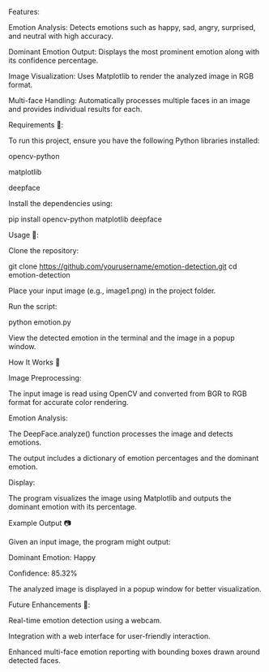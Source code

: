 Features:

Emotion Analysis: Detects emotions such as happy, sad, angry, surprised, and neutral with high accuracy.

Dominant Emotion Output: Displays the most prominent emotion along with its confidence percentage.

Image Visualization: Uses Matplotlib to render the analyzed image in RGB format.

Multi-face Handling: Automatically processes multiple faces in an image and provides individual results for each.

Requirements 📃:

To run this project, ensure you have the following Python libraries installed:

opencv-python

matplotlib

deepface

Install the dependencies using:

pip install opencv-python matplotlib deepface

Usage 🚀:

Clone the repository:

git clone https://github.com/yourusername/emotion-detection.git
cd emotion-detection

Place your input image (e.g., image1.png) in the project folder.

Run the script:

python emotion.py

View the detected emotion in the terminal and the image in a popup window.

How It Works 🔧

Image Preprocessing:

The input image is read using OpenCV and converted from BGR to RGB format for accurate color rendering.

Emotion Analysis:

The DeepFace.analyze() function processes the image and detects emotions.

The output includes a dictionary of emotion percentages and the dominant emotion.

Display:

The program visualizes the image using Matplotlib and outputs the dominant emotion with its percentage.

Example Output 📷

Given an input image, the program might output:

Dominant Emotion: Happy

Confidence: 85.32%

The analyzed image is displayed in a popup window for better visualization.

Future Enhancements 🌟:

Real-time emotion detection using a webcam.

Integration with a web interface for user-friendly interaction.

Enhanced multi-face emotion reporting with bounding boxes drawn around detected faces.
